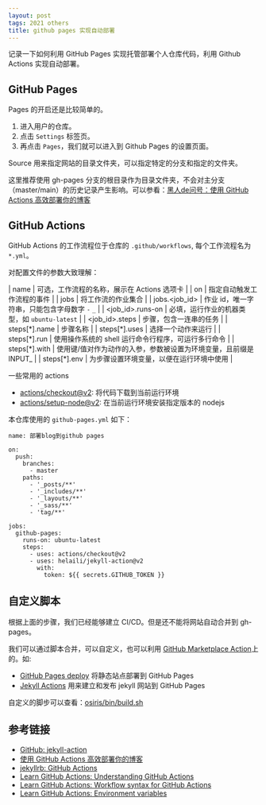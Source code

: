 ```yaml
---
layout: post
tags: 2021 others
title: github pages 实现自动部署
---
```


记录一下如何利用 GitHub Pages 实现托管部署个人仓库代码，利用 Github Actions 实现自动部署。

## GitHub Pages

Pages 的开启还是比较简单的。

1. 进入用户的仓库。
2. 点击 `Settings` 标签页。
3. 再点击 `Pages`，我们就可以进入到 Github Pages 的设置页面。

Source 用来指定网站的目录文件夹，可以指定特定的分支和指定的文件夹。

这里推荐使用 gh-pages 分支的根目录作为目录文件夹，不会对主分支（master/main）的历史记录产生影响。可以参看：[黑人de问号：使用 GitHub Actions 高效部署你的博客](https://yuqingc.github.io/posts/2020/github-actions/)

## GitHub Actions

GitHub Actions 的工作流程位于仓库的 `.github/workflows`, 每个工作流程名为 `*.yml`。

对配置文件的参数大致理解：

| name               | 可选，工作流程的名称，展示在 Actions 选项卡                     |
| on                 | 指定自动触发工作流程的事件                                      |
| jobs               | 将工作流的作业集合                                              |
| jobs.\<job\_id>    | 作业 id，唯一字符串，只能包含字母数字 `-` `_`                   |
| \<job\_id>.runs-on | 必填，运行作业的机器类型，如 `ubuntu-latest`                    |
| \<job\_id>.steps   | 步骤，包含一连串的任务                                          |
| steps[\*].name     | 步骤名称                                                        |
| steps[\*].uses     | 选择一个动作来运行                                              |
| steps[\*].run      | 使用操作系统的 shell 运行命令行程序，可运行多行命令             |
| steps[\*].with     | 使用键/值对作为动作的入参，参数被设置为环境变量，且前缀是INPUT_ |
| steps[\*].env      | 为步骤设置环境变量，以便在运行环境中使用                        |

一些常用的 actions

- [actions/checkout@v2](https://github.com/marketplace/actions/checkout): 将代码下载到当前运行环境
- [actions/setup-node@v2](https://github.com/marketplace/actions/setup-node-js-environment): 在当前运行环境安装指定版本的 nodejs

本仓库使用的 `github-pages.yml` 如下：

```plain
name: 部署blog到github pages

on:
  push:
    branches:
      - master
    paths:
      - '_posts/**'
      - '_includes/**'
      - '_layouts/**'
      - '_sass/**'
      - 'tag/**'

jobs:
  github-pages:
    runs-on: ubuntu-latest
    steps:
      - uses: actions/checkout@v2
      - uses: helaili/jekyll-action@v2
        with:
          token: ${{ secrets.GITHUB_TOKEN }}
```

## 自定义脚本

根据上面的步骤，我们已经能够建立 CI/CD。但是还不能将网站自动合并到 gh-pages。

我们可以通过脚本合并，可以自定义，也可以利用 [GitHub Marketplace Action](https://github.com/marketplace?category=&query=&type=actions&verification=)上的。如:

- [GitHub Pages deploy](https://github.com/marketplace/actions/gh-pages-deploy) 将静态站点部署到 GitHub Pages
- [Jekyll Actions](https://github.com/marketplace/actions/jekyll-actions) 用来建立和发布 jekyll 网站到 GitHub Pages

自定义的脚步可以查看：[osiris/bin/build.sh](https://github.com/chesterchenn/osiris/blob/master/bin/build.sh)

## 参考链接

- [GitHub: jekyll-action](https://github.com/helaili/jekyll-action)
- [使用 GitHub Actions 高效部署你的博客](https://yuqingc.github.io/posts/2020/github-actions/)
- [jekyllrb: GitHub Actions](http://jekyllrb.com/docs/continuous-integration/github-actions/)
- [Learn GitHub Actions: Understanding GitHub Actions](https://docs.github.com/en/actions/learn-github-actions/understanding-github-actions)
- [Learn GitHub Actions: Workflow syntax for GitHub Actions](https://docs.github.com/en/actions/learn-github-actions/workflow-syntax-for-github-actions)
- [Learn GitHub Actions: Environment variables](https://docs.github.com/en/actions/learn-github-actions/environment-variables)
